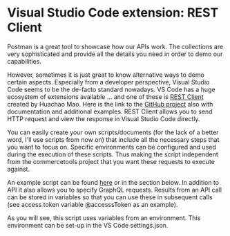 # Visual Studio Code extension: REST Client

Postman is a great tool to showcase how our APIs work. The collections are very sophisticated and provide all the details you need in order to demo our capabilities.

However, sometimes it is just great to know alternative ways to demo certain aspects. Especially from a developer perspective, Visual Studio Code seems to be the de-facto standard nowadays. VS Code has a huge ecosystem of extensions available ... and one of these is [REST Client](https://marketplace.visualstudio.com/items?itemName=humao.rest-client) created by Huachao Mao. Here is the link to the [GitHub project](https://github.com/Huachao/vscode-restclient) also with documentation and additional examples. REST Client allows you to send HTTP request and view the response in Visual Studio Code directly.

You can easily create your own scripts/documents (for the lack of a better word, I'll use scripts from now on) that include all the necessary steps that you want to focus on. Specific environments can be configured and used during the execution of these scripts. Thus making the script independent from the commercetools project that you want these requests to execute against.

An example script can be found [here]() or in the section below. In addition to API it also allows you to specify GraphQL requests. Results from an API call can be stored in variables so that you can use these in subsequent calls (see access token variable @accesssToken as an example).

As you will see, this script uses variables from an environment. This environment can be set-up in the VS Code settings.json.
